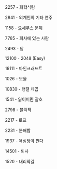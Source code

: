 2257 - 화학식량

2841 - 외계인의 기타 연주

1158 - 요세푸스 문제

7785 - 회사에 있는 사람

2493 - 탑

12100 - 2048 (Easy)

18111 - 마인크래프트

1026 - 보물

10830 - 행렬 제곱

1541 - 잃어버린 괄호

2798 - 블랙잭

2217 - 로프

2231 - 분해합

1937 - 욕심쟁이 판다

14501 - 퇴사

1520 - 내리막길